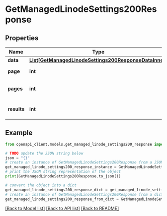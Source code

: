 # GetManagedLinodeSettings200Response


## Properties

Name | Type | Description | Notes
------------ | ------------- | ------------- | -------------
**data** | [**List[GetManagedLinodeSettings200ResponseDataInner]**](GetManagedLinodeSettings200ResponseDataInner.md) |  | [optional] 
**page** | **int** | The current [page](https://techdocs.akamai.com/linode-api/reference/pagination). | [optional] [readonly] 
**pages** | **int** | The total number of [pages](https://techdocs.akamai.com/linode-api/reference/pagination). | [optional] [readonly] 
**results** | **int** | The total number of results. | [optional] [readonly] 

## Example

```python
from openapi_client.models.get_managed_linode_settings200_response import GetManagedLinodeSettings200Response

# TODO update the JSON string below
json = "{}"
# create an instance of GetManagedLinodeSettings200Response from a JSON string
get_managed_linode_settings200_response_instance = GetManagedLinodeSettings200Response.from_json(json)
# print the JSON string representation of the object
print(GetManagedLinodeSettings200Response.to_json())

# convert the object into a dict
get_managed_linode_settings200_response_dict = get_managed_linode_settings200_response_instance.to_dict()
# create an instance of GetManagedLinodeSettings200Response from a dict
get_managed_linode_settings200_response_from_dict = GetManagedLinodeSettings200Response.from_dict(get_managed_linode_settings200_response_dict)
```
[[Back to Model list]](../README.md#documentation-for-models) [[Back to API list]](../README.md#documentation-for-api-endpoints) [[Back to README]](../README.md)



